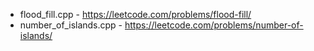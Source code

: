 - flood_fill.cpp - https://leetcode.com/problems/flood-fill/
- number_of_islands.cpp - https://leetcode.com/problems/number-of-islands/
